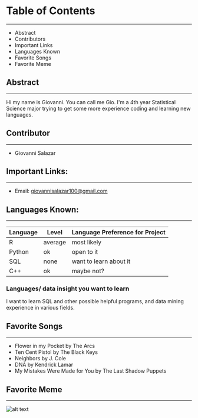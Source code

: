 # Table of Contents
---
* Abstract
* Contributors
* Important Links
* Languages Known
* Favorite Songs
* Favorite Meme

## Abstract
---
Hi my name is Giovanni. You can call me Gio. I'm a 4th year Statistical Science major trying to get some more experience coding and learning new languages. 

## Contributor
---
* Giovanni Salazar

## Important Links:
---
* Email: giovannisalazar100@gmail.com

## Languages Known:
---

| Language | Level | Language Preference for Project
|---|------|------|
| R | average | most likely
| Python | ok | open to it 
| SQL | none | want to learn about it
| C++ | ok | maybe not? 

### Languages/ data insight you want to learn

I want to learn SQL and other possible helpful programs, and data mining experience in various fields.

## Favorite Songs
---
* Flower in my Pocket by The Arcs
* Ten Cent Pistol by The Black Keys
* Neighbors by J. Cole
* DNA by Kendrick Lamar
* My Mistakes Were Made for You by The Last Shadow Puppets

## Favorite Meme
---
![alt text](http://i0.kym-cdn.com/photos/images/original/001/287/559/ff4.jpg)










